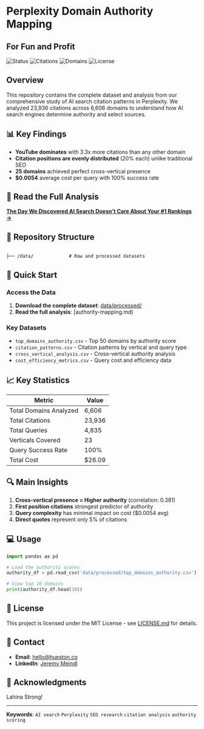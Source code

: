 # Perplexity Domain Authority Mapping 
## For Fun and Profit

![Status](https://img.shields.io/badge/Research-August%202025-blue)
![Citations](https://img.shields.io/badge/Citations%20Analyzed-23%2C936-green)
![Domains](https://img.shields.io/badge/Domains%20Studied-6%2C606-orange)
![License](https://img.shields.io/badge/License-MIT-yellow)

## Overview

This repository contains the complete dataset and analysis from our comprehensive study of AI search citation patterns in Perplexity. We analyzed 23,936 citations across 6,606 domains to understand how AI search engines determine authority and select sources.

## 📊 Key Findings

- **YouTube dominates** with 3.3x more citations than any other domain
- **Citation positions are evenly distributed** (20% each) unlike traditional SEO
- **25 domains** achieved perfect cross-vertical presence
- **$0.0054** average cost per query with 100% success rate

## 📖 Read the Full Analysis

**[The Day We Discovered AI Search Doesn't Care About Your #1 Rankings →](https://github.com/HuestonCo/perplexity-citations-study/blob/main/authority-mapping.md)**

## 📁 Repository Structure

```

├── /data/             # Raw and processed datasets

```

## 🚀 Quick Start

### Access the Data

1. **Download the complete dataset**: [data/processed/](data/)
2. **Read the full analysis**: [authority-mapping.md)

### Key Datasets

- `top_domains_authority.csv` - Top 50 domains by authority score
- `citation_patterns.csv` - Citation patterns by vertical and query type
- `cross_vertical_analysis.csv` - Cross-vertical authority analysis
- `cost_efficiency_metrics.csv` - Query cost and efficiency data

## 📈 Key Statistics

| Metric | Value |
|--------|-------|
| Total Domains Analyzed | 6,606 |
| Total Citations | 23,936 |
| Total Queries | 4,835 |
| Verticals Covered | 23 |
| Query Success Rate | 100% |
| Total Cost | $26.09 |

## 🔍 Main Insights

1. **Cross-vertical presence = Higher authority** (correlation: 0.381)
2. **First position citations** strongest predictor of authority
3. **Query complexity** has minimal impact on cost ($0.0054 avg)
4. **Direct quotes** represent only 5% of citations

## 💻 Usage

```python
import pandas as pd

# Load the authority scores
authority_df = pd.read_csv('data/processed/top_domains_authority.csv')

# View top 10 domains
print(authority_df.head(10))
```



## 📄 License

This project is licensed under the MIT License - see [LICENSE.md](LICENSE.md) for details.

## 📧 Contact

- **Email**: hello@hueston.co
- **LinkedIn**: [Jeremy Meindl](https://www.linkedin.com/in/jeremymeindl)

## 🙏 Acknowledgments

Lahina Strong! 

---

**Keywords**: `AI search` `Perplexity` `SEO research` `citation analysis` `authority scoring`

